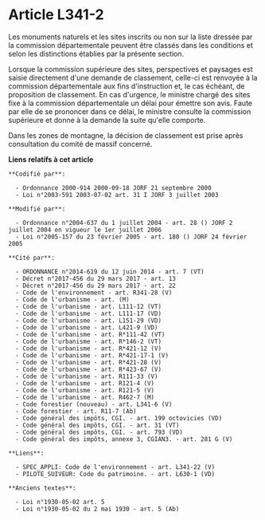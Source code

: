 # Article L341-2

Les monuments naturels et les sites inscrits ou non sur la liste dressée par la commission départementale peuvent être
classés dans les conditions et selon les distinctions établies par la présente section.

Lorsque la commission supérieure des sites, perspectives et paysages est saisie directement d'une demande de classement,
celle-ci est renvoyée à la commission départementale aux fins d'instruction et, le cas échéant, de proposition de classement.
En cas d'urgence, le ministre chargé des sites fixe à la commission départementale un délai pour émettre son avis. Faute par
elle de se prononcer dans ce délai, le ministre consulte la commission supérieure et donne à la demande la suite qu'elle
comporte.

Dans les zones de montagne, la décision de classement est prise après consultation du comité de massif concerné.

**Liens relatifs à cet article**

	**Codifié par**:

	  - Ordonnance 2000-914 2000-09-18 JORF 21 septembre 2000
	  - Loi n°2003-591 2003-07-02 art. 31 I JORF 3 juillet 2003

	**Modifié par**:

	  - Ordonnance n°2004-637 du 1 juillet 2004 - art. 28 () JORF 2 juillet 2004 en vigueur le 1er juillet 2006
	  - Loi n°2005-157 du 23 février 2005 - art. 180 () JORF 24 février 2005

	**Cité par**:

	  - ORDONNANCE n°2014-619 du 12 juin 2014 - art. 7 (VT)
	  - Décret n°2017-456 du 29 mars 2017 - art. 13
	  - Décret n°2017-456 du 29 mars 2017 - art. 22
	  - Code de l'environnement - art. R341-28 (V)
	  - Code de l'urbanisme - art. (M)
	  - Code de l'urbanisme - art. L111-12 (VT)
	  - Code de l'urbanisme - art. L111-17 (VD)
	  - Code de l'urbanisme - art. L151-29 (VD)
	  - Code de l'urbanisme - art. L421-9 (VD)
	  - Code de l'urbanisme - art. R*111-42 (VT)
	  - Code de l'urbanisme - art. R*146-2 (VT)
	  - Code de l'urbanisme - art. R*421-12 (V)
	  - Code de l'urbanisme - art. R*421-17-1 (V)
	  - Code de l'urbanisme - art. R*421-28 (V)
	  - Code de l'urbanisme - art. R*423-67 (V)
	  - Code de l'urbanisme - art. R111-33 (V)
	  - Code de l'urbanisme - art. R121-4 (V)
	  - Code de l'urbanisme - art. R121-5 (V)
	  - Code de l'urbanisme - art. R462-7 (M)
	  - Code forestier (nouveau) - art. L341-6 (V)
	  - Code forestier - art. R11-7 (Ab)
	  - Code général des impôts, CGI. - art. 199 octovicies (VD)
	  - Code général des impôts, CGI. - art. 31 (VT)
	  - Code général des impôts, CGI. - art. 793 (VD)
	  - Code général des impôts, annexe 3, CGIAN3. - art. 281 G (V)

	**Liens**:

	  - SPEC_APPLI: Code de l'environnement - art. L341-22 (V)
	  - PILOTE_SUIVEUR: Code du patrimoine. - art. L630-1 (VD)

	**Anciens textes**:

	  - Loi n°1930-05-02 art. 5
	  - Loi n°1930-05-02 du 2 mai 1930 - art. 5 (Ab)
